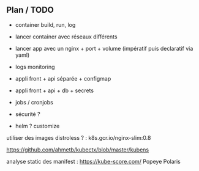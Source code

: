 ## Plan / TODO

* container build, run, log
* lancer container avec réseaux différents

* lancer app avec un nginx + port + volume (impératif puis declaratif via yaml)
* logs monitoring
* appli front + api séparée + configmap
* appli front + api + db + secrets 
* jobs / cronjobs
* sécurité ?
* helm ? customize

utiliser des images distroless ?  : k8s.gcr.io/nginx-slim:0.8

https://github.com/ahmetb/kubectx/blob/master/kubens

analyse static des manifest : 
https://kube-score.com/
Popeye
Polaris 

